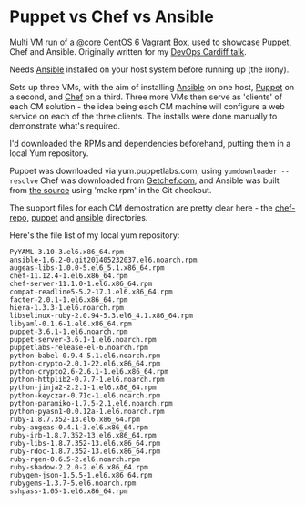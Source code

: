 # Puppet vs Chef vs Ansible

Multi VM run of a [@core CentOS 6 Vagrant Box](http://vntx.cc/boxes/c65lvm_vmware.box), used to showcase Puppet, Chef and Ansible. Originally written for my [DevOps Cardiff talk](http://www.meetup.com/DevOps-Cardiff/events/183990192).

Needs [Ansible](http://ansible.com) installed on your host system before running up (the irony).

Sets up three VMs, with the aim of installing [Ansible](http://ansible.com) on one host, [Puppet](http://puppetlabs.com) on a second, and [Chef](http://opscode.com) on a third. Three more VMs then serve as 'clients' of each CM solution - the idea being each CM machine will configure a web service on each of the three clients. The installs were done manually to demonstrate what's required.

I'd downloaded the RPMs and dependencies beforehand, putting them in a local Yum repository.

Puppet was downloaded via yum.puppetlabs.com, using `yumdownloader --resolve` Chef was downloaded from [Getchef.com](http://www.getchef.com/chef/install/), and Ansible was built from [the source](https://github.com/ansible/ansible) using 'make rpm' in the Git checkout.

The support files for each CM demostration are pretty clear here - the [chef-repo](https://github.com/phips/c6vagrant/tree/pVcVa/chef-repo), [puppet](https://github.com/phips/c6vagrant/tree/pVcVa/puppet) and [ansible](https://github.com/phips/c6vagrant/tree/pVcVa/ansible) directories.

Here's the file list of my local yum repository:

```
PyYAML-3.10-3.el6.x86_64.rpm
ansible-1.6.2-0.git201405232037.el6.noarch.rpm
augeas-libs-1.0.0-5.el6_5.1.x86_64.rpm
chef-11.12.4-1.el6.x86_64.rpm
chef-server-11.1.0-1.el6.x86_64.rpm
compat-readline5-5.2-17.1.el6.x86_64.rpm
facter-2.0.1-1.el6.x86_64.rpm
hiera-1.3.3-1.el6.noarch.rpm
libselinux-ruby-2.0.94-5.3.el6_4.1.x86_64.rpm
libyaml-0.1.6-1.el6.x86_64.rpm
puppet-3.6.1-1.el6.noarch.rpm
puppet-server-3.6.1-1.el6.noarch.rpm
puppetlabs-release-el-6.noarch.rpm
python-babel-0.9.4-5.1.el6.noarch.rpm
python-crypto-2.0.1-22.el6.x86_64.rpm
python-crypto2.6-2.6.1-1.el6.x86_64.rpm
python-httplib2-0.7.7-1.el6.noarch.rpm
python-jinja2-2.2.1-1.el6.x86_64.rpm
python-keyczar-0.71c-1.el6.noarch.rpm
python-paramiko-1.7.5-2.1.el6.noarch.rpm
python-pyasn1-0.0.12a-1.el6.noarch.rpm
ruby-1.8.7.352-13.el6.x86_64.rpm
ruby-augeas-0.4.1-3.el6.x86_64.rpm
ruby-irb-1.8.7.352-13.el6.x86_64.rpm
ruby-libs-1.8.7.352-13.el6.x86_64.rpm
ruby-rdoc-1.8.7.352-13.el6.x86_64.rpm
ruby-rgen-0.6.5-2.el6.noarch.rpm
ruby-shadow-2.2.0-2.el6.x86_64.rpm
rubygem-json-1.5.5-1.el6.x86_64.rpm
rubygems-1.3.7-5.el6.noarch.rpm
sshpass-1.05-1.el6.x86_64.rpm
```
